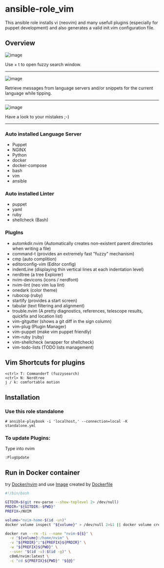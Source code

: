 ansible-role_vim
================

This ansible role installs vi (neovim) and many usefull plugins (especially for puppet development) and also generates a valid init.vim configuration file.

## Overview

![image](https://github.com/c8m6/ansible-role_vim/assets/35730763/73aead48-2996-401b-bd29-9b0d76074b94)

Use <CTRL> + t to open fuzzy search window.

----------

![image](https://github.com/c8m6/ansible-role_vim/assets/35730763/1ff4bc6e-7768-4f44-a0b3-ac0fd699bb26)

Retrieve messages from language servers and/or snippets for the current language while tipping.

----------

![image](https://github.com/c8m6/ansible-role_vim/assets/35730763/7acdbc3e-2287-4111-9377-ed38c8604c85)

Have a look to your mistakes ;-)

----------

### Auto installed Language Server

- Puppet
- NGINX
- Python
- docker
- docker-compose
- bash
- vim
- ansible

### Auto installed Linter

- puppet
- yaml
- ruby
- shellcheck (Bash)

### PlugIns

- automkdir.nvim (Automatically creates non-existent parent directories when writing a file)
- command-t (provides an extremely fast "fuzzy" mechanism)
- cmp (auto complition)
- editorconfig-vim (Editor config)
- indentLine (displaying thin vertical lines at each indentation level)
- nerdtree (a tree Explorer)
- nvim-devicons (icons / nerdfont)
- nvim-lint (neo vim lua lint)
- onedark (color theme)
- rubocop (ruby)
- startify (provides a start screen)
- tabular (text filtering and alignment)
- trouble.nvim (A pretty diagnostics, references, telescope results, quickfix and location list)
- vim-gitgutter (shows a git diff in the sign column)
- vim-plug (Plugin Manager)
- vim-puppet (make vim puppet friendly)
- vim-ruby (ruby)
- vim-shellcheck (wrapper for shellcheck)
- vim-todo-lists (TODO lists management)

## Vim Shortcuts for plugins

```
<ctrl> T: CommanderT (fuzzysearch)
<ctrl> N: Nerdtree
j / k: comfortable motion
```

## Installation 

### Use this role standalone 

```
# ansible-playbook -i 'localhost,' --connection=local -K standalone.yml
```
### To update Plugins:
Type into nvim
```
:PlugUpdate
```
## Run in Docker container
try [Docker/nvim](Docker/nvim) and use [Image](https://hub.docker.com/r/c8m6/nvim) created by [Dockerfile](Dockerfile)

```bash
#!/bin/bash

GITDIR=$(git rev-parse --show-toplevel 2> /dev/null)
PRDIR="${GITDIR:-$PWD}"
PREFIX=/NVIM

volume="nvim-home-$(id -un)"
docker volume inspect "${volume}" > /dev/null 2>&1 || docker volume create "${volume}" > /dev/null

docker run --rm -ti --name "nvim-${$}" \
  -v "${volume}:/home/nvim" \
  -v "${PRDIR}":"${PREFIX}${PRDIR}" \
  -w "${PREFIX}${PWD}" \
  --user "$(id -u):$(id -g)" \
  c8m6/nvim:latest \
  -c "cd ${PREFIX}${PWD}" "${@}"
```
